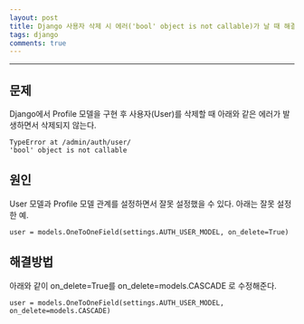 ```yaml
---
layout: post
title: Django 사용자 삭제 시 에러('bool' object is not callable)가 날 때 해결방법
tags: django
comments: true
---
```


---
  
## 문제
Django에서 Profile 모델을 구현 후 사용자(User)를 삭제할 때 아래와 같은 에러가 발생하면서 삭제되지 않는다.
  
~~~
TypeError at /admin/auth/user/
'bool' object is not callable
~~~
  
## 원인
User 모델과 Profile 모델 관계를 설정하면서 잘못 설정했을 수 있다. 아래는 잘못 설정한 예.
  
~~~
user = models.OneToOneField(settings.AUTH_USER_MODEL, on_delete=True)
~~~
  
## 해결방법
아래와 같이 on_delete=True를 on_delete=models.CASCADE 로 수정해준다.
  
~~~
user = models.OneToOneField(settings.AUTH_USER_MODEL, on_delete=models.CASCADE)
~~~
  